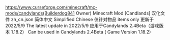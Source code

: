 https://www.curseforge.com/minecraft/mc-mods/candylands(Builderdog841 Owner)
Minecraft Mod [Candlands]
汉化文件 zh_cn.json 
简体中文 Simplified Chinese
仅针对物品 items only
更新于2022/5/9 The latest update in 2022/5/9
应用于Candylands 2.4Beta（游戏版本 1.18.2） Can be used in Candylands 2.4Beta ( Game Version 1.18.2)
